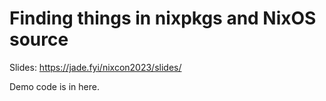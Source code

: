 # Finding things in nixpkgs and NixOS source

Slides: <https://jade.fyi/nixcon2023/slides/>

Demo code is in here.
